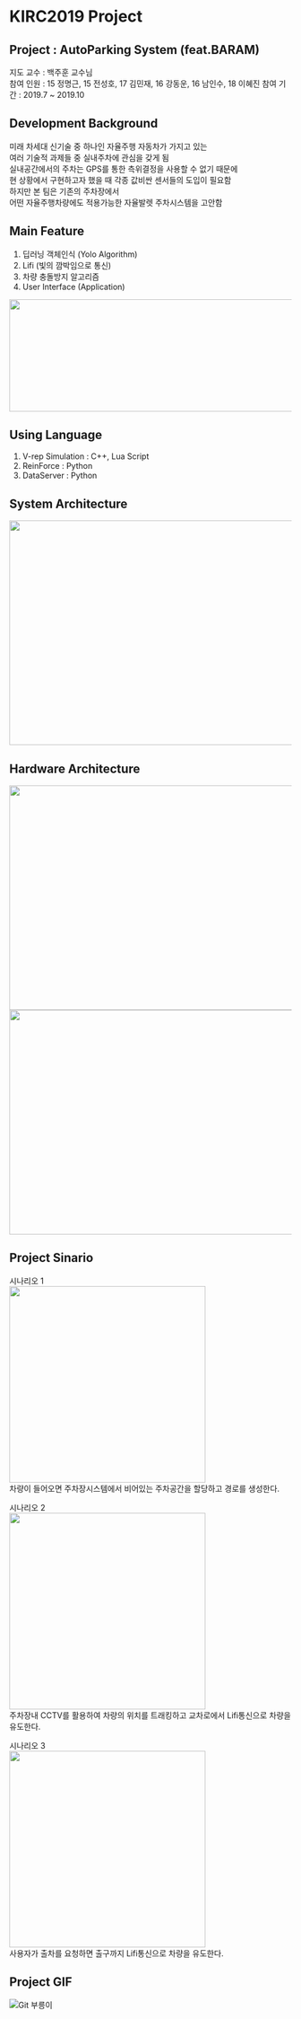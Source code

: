 # KIRC2019 Project
  
## Project : AutoParking System (feat.BARAM)  
  
지도 교수 : 백주훈 교수님  
참여 인원 : 15 정명근, 15 전성호, 17 김민재, 16 강동운, 16 남인수, 18 이혜진
참여 기간 : 2019.7 ~ 2019.10

## Development Background  
미래 차세대 신기술 중 하나인 자율주행 자동차가 가지고 있는  
여러 기술적 과제들 중 실내주차에 관심을 갖게 됨  
실내공간에서의 주차는 GPS를 통한 측위결정을 사용할 수 없기 때문에  
현 상황에서 구현하고자 했을 때 각종 값비싼 센서들의 도입이 필요함  
하지만 본 팀은 기존의 주차장에서  
어떤 자율주행차량에도 적용가능한 자율발렛 주차시스템을 고안함  
  
## Main Feature  
1. 딥러닝 객체인식 (Yolo Algorithm)  
2. Lifi (빛의 깜박임으로 통신)  
3. 차량 충돌방지 알고리즘  
4. User Interface (Application)  
<img src="https://user-images.githubusercontent.com/52377778/86992312-3129a480-c1dc-11ea-86f7-450bf71c74f9.png" width="600" height="200" />  

## Using Language  
1. V-rep Simulation : C++, Lua Script
2. ReinForce : Python
3. DataServer : Python
  
## System Architecture  
<img src="https://user-images.githubusercontent.com/52377778/86992322-37b81c00-c1dc-11ea-9cdf-731fd7c9c73c.png" width="600" height="400" />  
  
## Hardware Architecture  
<img src="https://user-images.githubusercontent.com/52377778/86992292-266f0f80-c1dc-11ea-84cd-bb781e421fe9.png" width="600" height="400" />  
<img src="https://user-images.githubusercontent.com/52377778/86992330-3d156680-c1dc-11ea-8ba1-fa65e82e245a.png" width="600" height="400" />  

## Project Sinario
시나리오 1  
<img src="https://user-images.githubusercontent.com/52377778/86992351-469ece80-c1dc-11ea-8e72-9a5e3145150c.png" width="350" height="350" />  
차량이 들어오면 주차장시스템에서 비어있는 주차공간을 할당하고 경로를 생성한다.  

시나리오 2  
<img src="https://user-images.githubusercontent.com/52377778/86992357-4999bf00-c1dc-11ea-9177-911440cfbde4.png" width="350" height="350" />  
주차장내 CCTV를 활용하여 차량의 위치를 트래킹하고 교차로에서 Lifi통신으로 차량을 유도한다.  
  
시나리오 3  
<img src="https://user-images.githubusercontent.com/52377778/86992362-4bfc1900-c1dc-11ea-8baf-1a6a87eb798c.png" width="350" height="350" />  
사용자가 출차를 요청하면 출구까지 Lifi통신으로 차량을 유도한다.  

## Project GIF  
![Git 부릉이](https://user-images.githubusercontent.com/52377778/86998083-95536500-c1ea-11ea-8221-ed5521a617be.gif)  






